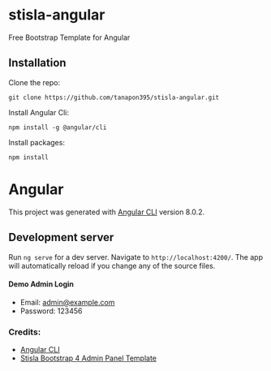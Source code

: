# stisla-angular
Free Bootstrap Template for Angular


## Installation
Clone the repo:
```shell
git clone https://github.com/tanapon395/stisla-angular.git
```

Install Angular Cli:
```shell
npm install -g @angular/cli
```

Install packages:
```shell
npm install
```

# Angular

This project was generated with [Angular CLI](https://github.com/angular/angular-cli) version 8.0.2.

## Development server

Run `ng serve` for a dev server. Navigate to `http://localhost:4200/`. The app will automatically reload if you change any of the source files.


#### Demo Admin Login
*  Email: admin@example.com
*  Password: 123456

### Credits:
*   [Angular CLI](https://github.com/angular/angular-cli)
*   [Stisla Bootstrap 4 Admin Panel Template](https://github.com/stisla/stisla)

